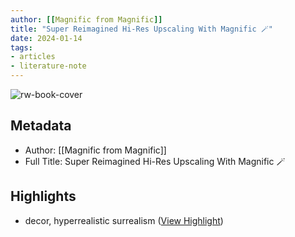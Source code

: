 ```yaml
---
author: [[Magnific from Magnific]]
title: "Super Reimagined Hi-Res Upscaling With Magnific 🪄"
date: 2024-01-14
tags: 
- articles
- literature-note
---
```

![rw-book-cover](https://readwise-assets.s3.amazonaws.com/static/images/article3.5c705a01b476.png)

## Metadata
- Author: [[Magnific from Magnific]]
- Full Title: Super Reimagined Hi-Res Upscaling With Magnific 🪄

## Highlights
- decor, hyperrealistic surrealism ([View Highlight](https://read.readwise.io/read/01hm2fd9p90d0t8sv8q0jh4hre))
